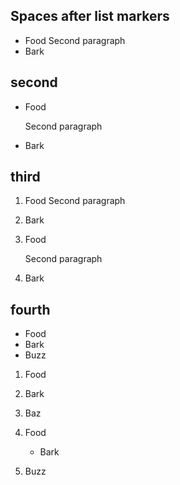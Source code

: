 ## Spaces after list markers

*  Food
   Second paragraph
*  Bark


## second

*   Food

    Second paragraph

*   Bark


## third

1.   Food
     Second paragraph
1.   Bark

1.  Food

    Second paragraph

1.  Bark


## fourth

* Food
* Bark
* Buzz

1. Food
1. Bark
1. Baz

1. Food
   * Bark
1. Buzz
